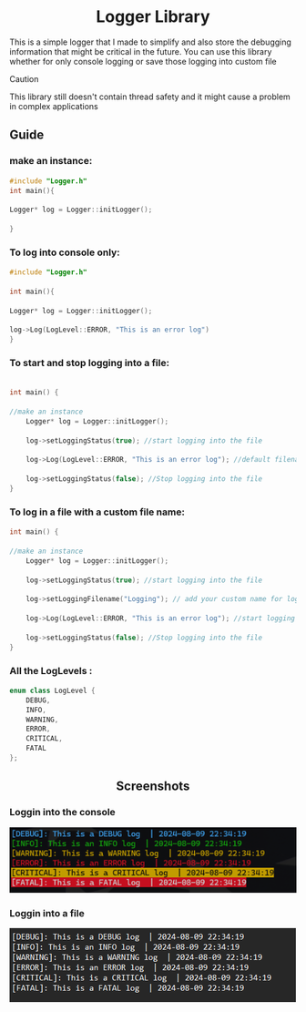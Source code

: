 <h1 align="center"> Logger Library </h1>

This is a simple logger that I made to simplify and also store the debugging information that might be critical in the future.
You can use this library whether for only console logging or save those logging into custom file


> [!CAUTION]
> This library still doesn't contain thread safety and it might cause a problem in complex applications


<h2>Guide</h2>

 <h3> make an instance: </h3>
   
```CPP
#include "Logger.h"
int main(){

Logger* log = Logger::initLogger();

}
```

<h3>To log into console only: </h3> 

```CPP
#include "Logger.h"

int main(){

Logger* log = Logger::initLogger();

log->Log(LogLevel::ERROR, "This is an error log") 
}
```
<h3>To start and stop logging into a file: </h3>

```CPP

int main() {

//make an instance
	Logger* log = Logger::initLogger();

	log->setLoggingStatus(true); //start logging into the file

	log->Log(LogLevel::ERROR, "This is an error log"); //default filename is Log.log

	log->setLoggingStatus(false); //Stop logging into the file
}
```
<h3>To log in a file with a custom file name:</h3>

```CPP
int main() {

//make an instance
	Logger* log = Logger::initLogger();

	log->setLoggingStatus(true); //start logging into the file

	log->setLoggingFilename("Logging"); // add your custom name for log file

	log->Log(LogLevel::ERROR, "This is an error log"); //start logging into Logging.log

	log->setLoggingStatus(false); //Stop logging into the file
}
```


<h3>All the LogLevels : </h3>

```CPP
enum class LogLevel {
	DEBUG,
	INFO,
	WARNING,
	ERROR,
	CRITICAL,
	FATAL
};
```

<h2 align="center">Screenshots</h2>

 <h3> Loggin into the console </h3>
 
![loggingFile](Media/Console-Logging.png)

 <h3> Loggin into a file </h3>
 
![loggingFile](Media/Logging-file.png)


